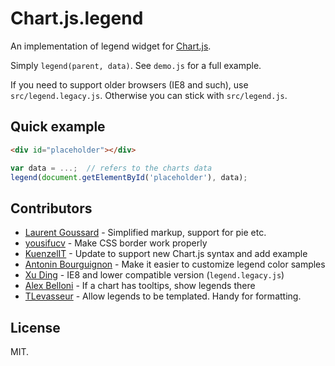 # Chart.js.legend

An implementation of legend widget for [Chart.js](https://github.com/nnnick/Chart.js).

Simply `legend(parent, data)`. See `demo.js` for a full example.

If you need to support older browsers (IE8 and such), use `src/legend.legacy.js`. Otherwise you can stick with `src/legend.js`.

## Quick example

```html
<div id="placeholder"></div>
```

```js
var data = ...;  // refers to the charts data
legend(document.getElementById('placeholder'), data);
```

## Contributors

* [Laurent Goussard](https://github.com/loranger) - Simplified markup, support for pie etc.
* [yousifucv](https://github.com/yousifucv) - Make CSS border work properly
* [KuenzelIT](https://github.com/KuenzelIT) - Update to support new Chart.js syntax and add example
* [Antonin Bourguignon](https://github.com/abourguignon) - Make it easier to customize legend color samples
* [Xu Ding](https://github.com/duskast) - IE8 and lower compatible version (`legend.legacy.js`)
* [Alex Belloni](https://github.com/alexbelloni) - If a chart has tooltips, show legends there
* [TLevasseur](https://github.com/TLevasseur) - Allow legends to be templated. Handy for formatting.

## License

MIT.
